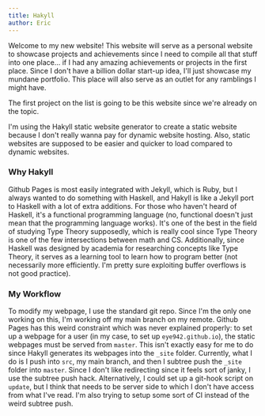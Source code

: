 ```yaml
---
title: Hakyll
author: Eric
---
```


Welcome to my new website! This website will serve as a personal website to showcase projects and achievements since I need to compile all that stuff into one place... if I had any amazing achievements or projects in the first place. Since I don't have a billion dollar start-up idea, I'll just showcase my mundane portfolio. This place will also serve as an outlet for any ramblings I might have.

The first project on the list is going to be this website since we're already on the topic.

I'm using the Hakyll static website generator to create a static website because I don't really wanna pay for dynamic website hosting. Also, static websites are supposed to be easier and quicker to load compared to dynamic websites.

### Why Hakyll
Github Pages is most easily integrated with Jekyll, which is Ruby, but I always wanted to do something with Haskell, and Hakyll is like a Jekyll port to Haskell with a lot of extra additions.
For those who haven't heard of Haskell, it's a functional programming language (no, functional doesn't just mean that the programming language works).
It's one of the best in the field of studying Type Theory supposedly, which is really cool since Type Theory is one of the few intersections between math and CS.
Additionally, since Haskell was designed by academia for researching concepts like Type Theory, it serves as a learning tool to learn how to program better (not necessarily more efficiently. I'm pretty sure exploiting buffer overflows is not good practice).

### My Workflow
To modify my webpage, I use the standard git repo. Since I'm the only one working on this, I'm working off my main branch on my remote. Github Pages has this weird constraint which was never explained properly: to set up a webpage for a user (in my case, to set up `eye942.github.io`), the static webpages must be served from `master`. This isn't exactly easy for me to do since Hakyll generates its webpages into the `_site` folder. Currently, what I do is I push into `src`, my main branch, and then I subtree push the `_site` folder into `master`. Since I don't like redirecting since it feels sort of janky, I use the subtree push hack. Alternatively, I could set up a git-hook script on `update`, but I think that needs to be server side to which I don't have access from what I've read. I'm also trying to setup some sort of CI instead of the weird subtree push.
